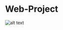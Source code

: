 # Web-Project
![alt text](https://trello-attachments.s3.amazonaws.com/5fa2a7cbc6a76741bb77d02c/5fd10208fe61ff5ff2f52eef/ba386a531794b51ae92fb7545af1a1a8/Homepage.png)
